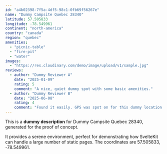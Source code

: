 ```yaml
---
id: "a4b02398-7f5a-4df5-98c1-0fb69f56267e"
name: "Dummy Campsite Quebec 28340"
latitude: 57.505833
longitude: -78.549961
continent: "north-america"
country: "canada"
region: "quebec"
amenities:
  - "picnic-table"
  - "fire-pit"
  - "water"
images:
  - "https://res.cloudinary.com/demo/image/upload/v1/sample.jpg"
reviews:
  - author: "Dummy Reviewer A"
    date: "2025-01-09"
    rating: 5
    comment: "A nice, quiet dummy spot with some basic amenities."
  - author: "Dummy Reviewer B"
    date: "2025-06-08"
    rating: 4
    comment: "Found it easily. GPS was spot on for this dummy location."
---
```


This is a **dummy description** for Dummy Campsite Quebec 28340, generated for the proof of concept.

It provides a serene environment, perfect for demonstrating how SvelteKit can handle a large number of static pages. The coordinates are 57.505833, -78.549961.
